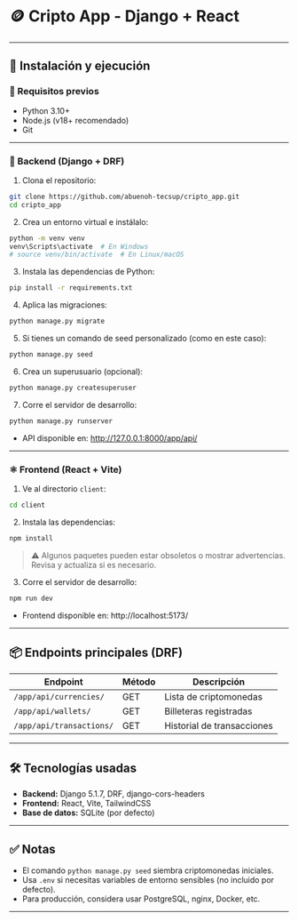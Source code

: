 # 🪙 Cripto App - Django + React

---

## 🚀 Instalación y ejecución

### 🔧 Requisitos previos

- Python 3.10+
- Node.js (v18+ recomendado)
- Git

---

### 🐍 Backend (Django + DRF)

1. Clona el repositorio:

```bash
git clone https://github.com/abuenoh-tecsup/cripto_app.git
cd cripto_app
```

2. Crea un entorno virtual e instálalo:

```bash
python -m venv venv
venv\Scripts\activate  # En Windows
# source venv/bin/activate  # En Linux/macOS
```

3. Instala las dependencias de Python:

```bash
pip install -r requirements.txt
```

4. Aplica las migraciones:

```bash
python manage.py migrate
```

5. Si tienes un comando de seed personalizado (como en este caso):

```bash
python manage.py seed
```

6. Crea un superusuario (opcional):

```bash
python manage.py createsuperuser
```

7. Corre el servidor de desarrollo:

```bash
python manage.py runserver
```

- API disponible en: http://127.0.0.1:8000/app/api/

---

### ⚛️ Frontend (React + Vite)

1. Ve al directorio `client`:

```bash
cd client
```

2. Instala las dependencias:

```bash
npm install
```

> ⚠️ Algunos paquetes pueden estar obsoletos o mostrar advertencias. Revisa y actualiza si es necesario.

3. Corre el servidor de desarrollo:

```bash
npm run dev
```

- Frontend disponible en: http://localhost:5173/

---

## 📦 Endpoints principales (DRF)

| Endpoint                  | Método | Descripción                         |
|--------------------------|--------|-------------------------------------|
| `/app/api/currencies/`   | GET    | Lista de criptomonedas              |
| `/app/api/wallets/`      | GET    | Billeteras registradas              |
| `/app/api/transactions/` | GET    | Historial de transacciones          |

---

## 🛠️ Tecnologías usadas

- **Backend:** Django 5.1.7, DRF, django-cors-headers
- **Frontend:** React, Vite, TailwindCSS
- **Base de datos:** SQLite (por defecto)

---

## ✅ Notas

- El comando `python manage.py seed` siembra criptomonedas iniciales.
- Usa `.env` si necesitas variables de entorno sensibles (no incluido por defecto).
- Para producción, considera usar PostgreSQL, nginx, Docker, etc.

---

